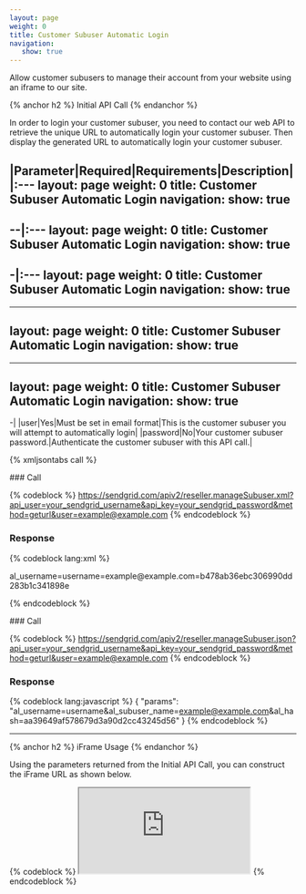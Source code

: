 ```yaml
---
layout: page
weight: 0
title: Customer Subuser Automatic Login
navigation:
   show: true
---
```


Allow customer subusers to manage their account from your website using an iframe to our site.


{% anchor h2 %} Initial API Call {% endanchor %}


In order to login your customer subuser, you need to contact our web API to retrieve the unique URL to automatically login your customer subuser. Then display the generated URL to automatically login your customer subuser.

|Parameter|Required|Requirements|Description|
|:---
layout: page
weight: 0
title: Customer Subuser Automatic Login
navigation:
   show: true
---
--|:---
layout: page
weight: 0
title: Customer Subuser Automatic Login
navigation:
   show: true
---
-|:---
layout: page
weight: 0
title: Customer Subuser Automatic Login
navigation:
   show: true
---
---
layout: page
weight: 0
title: Customer Subuser Automatic Login
navigation:
   show: true
---
---
layout: page
weight: 0
title: Customer Subuser Automatic Login
navigation:
   show: true
---
-|
|user|Yes|Must be set in email format|This is the customer subuser you will attempt to automatically login|
|password|No|Your customer subuser password.|Authenticate the customer subuser with this API call.|

{% xmljsontabs call %}

<div markdown="1" class="tab-content">
<div markdown="1" class="tab-pane" id="call-xml">
### Call

{% codeblock %} https://sendgrid.com/apiv2/reseller.manageSubuser.xml?api_user=your_sendgrid_username&api_key=your_sendgrid_password&method=geturl&user=example@example.com {% endcodeblock %}

### Response


{% codeblock lang:xml %}
<?xml version="1.0" encoding="ISO-8859-1"?>

<params>
   <params>al_username=username=example@example.com=b478ab36ebc306990dd283b1c341898e</params>
</params>

{% endcodeblock %}


</div>
<div markdown="1" class="tab-pane active" id="call-json">
### Call

{% codeblock %} https://sendgrid.com/apiv2/reseller.manageSubuser.json?api_user=your_sendgrid_username&api_key=your_sendgrid_password&method=geturl&user=example@example.com {% endcodeblock %}

### Response


{% codeblock lang:javascript %}
{
  "params": "al_username=username&al_subuser_name=example@example.com&al_hash=aa39649af578679d3a90d2cc43245d56"
}
{% endcodeblock %}


</div>
</div>

* * * * *


{% anchor h2 %} iFrame Usage {% endanchor %}


Using the parameters returned from the Initial API Call, you can construct the iFrame URL as shown below.

{% codeblock %} <iframe src="https://sendgrid.com/account?al_username=username&amp;al_subuser_name=example@example.com&amp;al_hash=aa39649af578679d3a90d2cc43245d56"></iframe> {% endcodeblock %}
